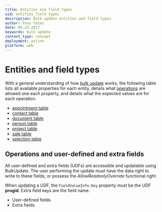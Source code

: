```yaml
---
title: Entities and field types
uid: entities_field_types
description: Bulk update entities and field types
author: Tony Yates
date: 06.23.2017
keywords: bulk update
content_type: concept
deployment: online
platform: web
---
```


# Entities and field types

With a general understanding of how [bulk update][1] works, the following table lists all available properties for each entity, details what [operations][2] are allowed one each property, and details what the expected values are for each operation.

* [appointment table][3]
* [contact table][4]
* [document table][5]
* [person table][6]
* [project table][7]
* [sale table][8]
* [selection table][9]

## Operations and user-defined and extra fields

All user-defined and extra fields (UDFs) are accessible and updatable using BulkUpdate. The user performing the update must have the data right to write to these fields, or possess the *AllowReadonlyOverride* functional right.

When updating a UDF, the `FieldValueInfo.Key` property must be the UDF **progid**. Extra field keys are the field name.

* User-defined fields
* Extra fields

<!-- Referenced links -->
[1]: index.md
[2]: operations-and-values.md
[3]: reference/appointment-table.md
[4]: reference/contact-table.md
[5]: reference/document-table.md
[6]: reference/person-table.md
[7]: reference/project-table.md
[8]: reference/sale-table.md
[9]: reference/selection-table.md
